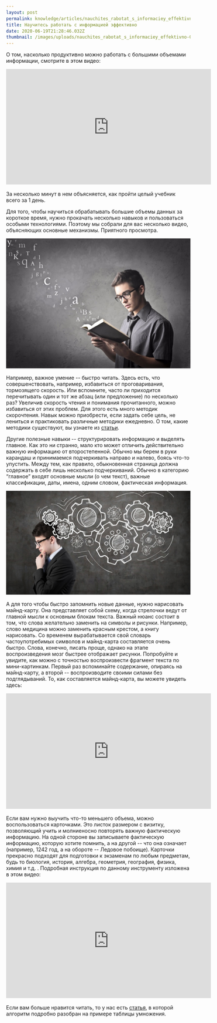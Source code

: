```yaml
---
layout: post
permalink: knowledge/articles/nauchites_rabotat_s_informaciey_effektivno/index.html
title: Научитесь работать с информацией эффективно
date: 2020-06-19T21:28:46.032Z
thumbnail: /images/uploads/nauchites_rabotat_s_informaciey_effektivno-01.jpg
---
```

О том, насколько продуктивно можно работать с большими объемами информации, смотрите в этом видео:

<iframe width="560" height="315" src="https://www.youtube.com/embed/Q5js6yLix8s" frameborder="0" allow="accelerometer; autoplay; encrypted-media; gyroscope; picture-in-picture" allowfullscreen></iframe>

За несколько минут в нем объясняется, как пройти целый учебник всего за 1 день.

Для того, чтобы научиться обрабатывать большие объемы данных за короткое время, нужно прокачать несколько навыков и пользоваться особыми технологиями. Поэтому мы собрали для вас несколько видео, объясняющих основные механизмы. Приятного просмотра. 

![](/images/uploads/nauchites_rabotat_s_informaciey_effektivno-02.jpg)

Например, важное умение -- быстро читать. Здесь есть, что совершенствовать, например, избавиться от проговаривания, тормозящего скорость. Или вспомните, часто ли приходится перечитывать один и тот же абзац (или предложение) по несколько раз? Увеличив скорость чтения и понимания прочитанного, можно избавиться от этих проблем. Для этого есть много методик скорочтения. Навык можно приобрести, если задать себе цель, не лениться и практиковать различные методики ежедневно. О том, какие методики существуют, вы узнаете из [статьи](../skorochtenie_s_chego_nachat_chtoby_nauchitsya_bystro_chitat/index.html). 

Другие полезные навыки -- структурировать информацию и выделять главное. Как это ни странно, мало кто может отличить действительно важную информацию от второстепенной. Обычно мы берем в руки карандаш и принимаемся подчеркивать направо и налево, боясь что-то упустить. Между тем, как правило, обыкновенная страница должна содержать в себе лишь несколько подчеркиваний. Обычно в категорию “главное” входят основные мысли (о чем текст), важные классификации, даты, имена, одним словом, фактическая информация. 

![](/images/uploads/nauchites_rabotat_s_informaciey_effektivno-03.jpg)

А для того чтобы быстро запомнить новые данные, нужно нарисовать майнд-карту. Она представляет собой схему, когда стрелочки ведут от главной мысли к основным блокам текста. Важный нюанс состоит в том, что слова желательно заменить на символы и рисунки. Например, слово медицина можно заменить красным крестом, а книгу нарисовать. Со временем вырабатывается свой словарь частоупотребимых символов и майнд-карта составляется очень быстро. Слова, конечно, писать проще, однако на этапе воспроизведения мозг быстрее отображает рисунки. Попробуйте и увидите, как можно с точностью воспроизвести фрагмент текста по мини-картинкам. Первый раз вспоминайте содержание, опираясь на майнд-карту, а второй -- воспроизводите своими силами без подглядываний. То, как составляется майнд-карта, вы можете увидеть здесь:

<iframe width="560" height="315" src="https://www.youtube.com/embed/bU-oxLiWiR0" frameborder="0" allow="accelerometer; autoplay; encrypted-media; gyroscope; picture-in-picture" allowfullscreen></iframe>

Если вам нужно выучить что-то меньшего объема, можно воспользоваться карточками. Это листок размером с визитку, позволяющий учить и молниеносно повторять важную фактическую информацию. На одной стороне вы записываете фактическую информацию, которую хотите помнить, а на другой -- что она означает (например, 1242 год, а на обороте -- Ледовое побоище). Карточки прекрасно подходят для подготовки к экзаменам по любым предметам, будь то биология, история, алгебра, геометрия, география, физика, химия и т.д. . Подробная инструкция по данному инструменту изложена в этом видео:

<iframe width="560" height="315" src="https://www.youtube.com/embed/lssE5NWICwA" frameborder="0" allow="accelerometer; autoplay; encrypted-media; gyroscope; picture-in-picture" allowfullscreen></iframe>

Если вам больше нравится читать, то у нас есть [статья](../kak_vyuchit_tablicu_umnozheniya/index.html), в которой алгоритм подробно разобран на примере таблицы умножения.